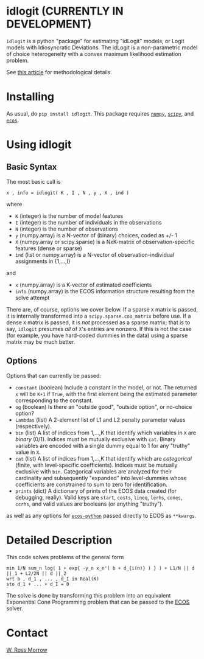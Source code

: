 # idlogit (CURRENTLY IN DEVELOPMENT)

`idlogit` is a python "package" for estimating "idLogit" models, or Logit models with Idiosyncratic Deviations. The idLogit is a non-parametric model of choice heterogeneity with a convex maximum likelihood estimation problem. 

See [this article](https://web.stanford.edu/~morrowwr/idLogit) for methodological details. 

# Installing

As usual, do `pip install idlogit`. This package requires [`numpy`](http://www.numpy.org/), [`scipy`](https://www.scipy.org/), and [`ecos`](https://www.embotech.com/ECOS). 

# Using idlogit

## Basic Syntax

The most basic call is 

    x , info = idlogit( K , I , N , y , X , ind )

where

* `K` (integer) is the number of model features
* `I` (integer) is the number of individuals in the observations
* `N` (integer) is the number of observations
* `y` (numpy.array) is a N-vector of (binary) choices, coded as +/- 1
* `X` (numpy.array or scipy.sparse) is a NxK-matrix of observation-specific features (dense or sparse)
* `ind` (list or numpy.array) is a N-vector of observation-individual assignments in {1,...,I}

and 

* `x` (numpy.array) is a K-vector of estimated coefficients
* `info` (numpy.array) is the ECOS information structure resulting from the solve attempt

There are, of course, options we cover below. If a sparse `X` matrix is passed, it is internally transformed into a `scipy.sparse.coo_matrix` before use. If a dense `X` matrix is passed, it is _not_ processed as a sparse matrix; that is to say, `idlogit` presumes _all_ of `X`'s entries are nonzero. If this is not the case (for example, you have hard-coded dummies in the data) using a sparse matrix may be much better. 

## Options

Options that can currently be passed: 

* `constant` (boolean) Include a constant in the model, or not. The returned `x` will be `K+1` if `True`, with the first element being the estimated parameter corresponding to the constant. 
* `og` (boolean) Is there an "outside good", "outside option", or no-choice option? 
* `Lambdas` (list) A 2-element list of L1 and L2 penalty parameter values (respectively). 
* `bin` (list) A list of indices from 1,...,K that identify which variables in `X` are _binary_ (0/1). Indices must be mutually exclusive with `cat`. Binary variables are encoded with a single dummy equal to 1 for any "truthy" value in `X`. 
* `cat` (list) A list of indices from 1,...,K that identify which are _categorical_ (finite, with level-specific coefficients). Indices must be mutually exclusive with `bin`. Categorical variables are analyzed for their cardinality and subsequently "expanded" into level-dummies whose coefficients are constrained to sum to zero for identification. 
* `prints` (dict) A dictionary of prints of the ECOS data created (for debugging, really). Valid keys are `start`, `costs`, `lineq`, `lerhs`, `cones`, `ccrhs`, and valid values are booleans (or anything "truthy").

as well as any options for [`ecos-python`](https://github.com/embotech/ecos-python) passed directly to ECOS as `**kwargs`. 

# Detailed Description

This code solves problems of the general form

    min 1/N sum_n log( 1 + exp{ -y_n x_n'( b + d_{i(n)} ) } ) + L1/N || d ||_1 + L2/2N || d ||_2
    wrt b , d_1 , ... , d_I in Real(K)
    sto d_1 + ... + d_I = 0

The solve is done by transforming this problem into an equivalent Exponential Cone Programming problem that can be passed to the [ECOS](https://www.embotech.com/ECOS) solver. 

# Contact

[W. Ross Morrow](mailto:morrowwr@gmail.com)